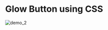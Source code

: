 # Glow Button using CSS


![demo_2](https://github.com/minahilx/glow_btn_css/assets/71601253/9d8a8e46-9036-4591-80b5-42990b0a7c09)

